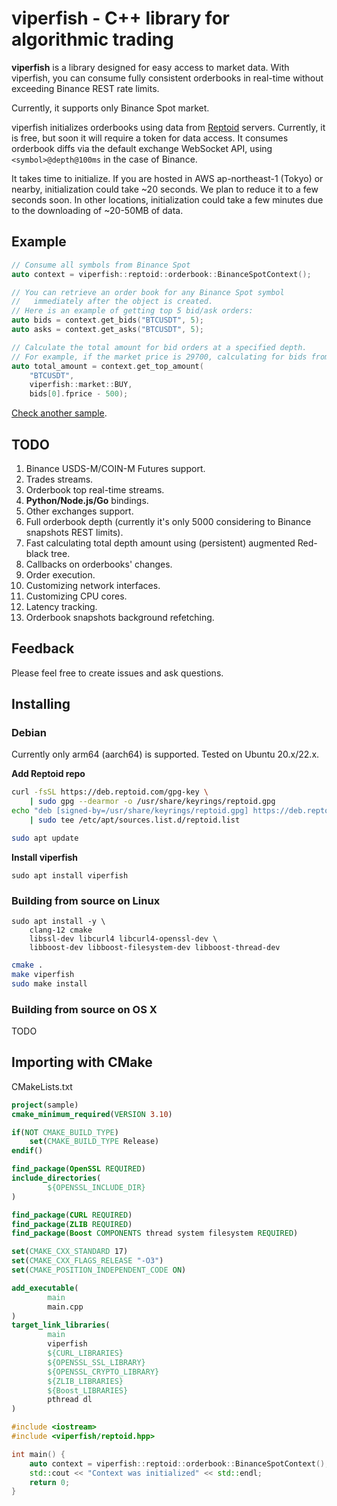 # viperfish - C++ library for algorithmic trading
**viperfish** is a library designed for easy access to market data. With viperfish, you can consume fully consistent orderbooks in real-time without exceeding Binance REST rate limits.

Currently, it supports only Binance Spot market.

viperfish initializes orderbooks using data from [Reptoid](https://www.reptoid.com) servers. Currently, it is free, but soon it will require a token for data access. It consumes orderbook diffs via the default exchange WebSocket API, using `<symbol>@depth@100ms` in the case of Binance. 

It takes time to initialize. If you are hosted in AWS ap-northeast-1 (Tokyo) or nearby, initialization could take ~20 seconds. We plan to reduce it to a few seconds soon. In other locations, initialization could take a few minutes due to the downloading of ~20-50MB of data.

## Example

```cpp
// Consume all symbols from Binance Spot
auto context = viperfish::reptoid::orderbook::BinanceSpotContext();

// You can retrieve an order book for any Binance Spot symbol
//   immediately after the object is created.
// Here is an example of getting top 5 bid/ask orders:
auto bids = context.get_bids("BTCUSDT", 5);
auto asks = context.get_asks("BTCUSDT", 5);

// Calculate the total amount for bid orders at a specified depth.
// For example, if the market price is 29700, calculating for bids from 29700 to 29200:
auto total_amount = context.get_top_amount(
    "BTCUSDT",
    viperfish::market::BUY,
    bids[0].fprice - 500);
```

[Check another sample](/samples/binance-order-book).

## TODO
1. Binance USDS-M/COIN-M Futures support.
2. Trades streams.
3. Orderbook top real-time streams.
4. **Python/Node.js/Go** bindings.
5. Other exchanges support.
6. Full orderbook depth (currently it's only 5000 considering to Binance snapshots REST limits).
7. Fast calculating total depth amount using (persistent) augmented Red-black tree.
8. Callbacks on orderbooks' changes.
9. Order execution.
10. Customizing network interfaces.
11. Customizing CPU cores.
12. Latency tracking.
13. Orderbook snapshots background refetching.
    
## Feedback
Please feel free to create issues and ask questions.

## Installing
### Debian
Currently only arm64 (aarch64) is supported. Tested on Ubuntu 20.x/22.x.

**Add Reptoid repo**
```bash
curl -fsSL https://deb.reptoid.com/gpg-key \
    | sudo gpg --dearmor -o /usr/share/keyrings/reptoid.gpg
echo "deb [signed-by=/usr/share/keyrings/reptoid.gpg] https://deb.reptoid.com focal main" \
    | sudo tee /etc/apt/sources.list.d/reptoid.list

sudo apt update
```

**Install viperfish**
```
sudo apt install viperfish
```

### Building from source on Linux

```
sudo apt install -y \
    clang-12 cmake
    libssl-dev libcurl4 libcurl4-openssl-dev \
    libboost-dev libboost-filesystem-dev libboost-thread-dev
```

```bash
cmake .
make viperfish
sudo make install
```

### Building from source on OS X
TODO

## Importing with CMake
CMakeLists.txt
```cmake
project(sample)
cmake_minimum_required(VERSION 3.10)

if(NOT CMAKE_BUILD_TYPE)
    set(CMAKE_BUILD_TYPE Release)
endif()

find_package(OpenSSL REQUIRED)
include_directories(
        ${OPENSSL_INCLUDE_DIR}
)

find_package(CURL REQUIRED)
find_package(ZLIB REQUIRED)
find_package(Boost COMPONENTS thread system filesystem REQUIRED)

set(CMAKE_CXX_STANDARD 17)
set(CMAKE_CXX_FLAGS_RELEASE "-O3")
set(CMAKE_POSITION_INDEPENDENT_CODE ON)

add_executable(
        main
        main.cpp
)
target_link_libraries(
        main
        viperfish
        ${CURL_LIBRARIES}
        ${OPENSSL_SSL_LIBRARY}
        ${OPENSSL_CRYPTO_LIBRARY}
        ${ZLIB_LIBRARIES}
        ${Boost_LIBRARIES}
        pthread dl
)
```

```cpp
#include <iostream>
#include <viperfish/reptoid.hpp>

int main() {
    auto context = viperfish::reptoid::orderbook::BinanceSpotContext();
    std::cout << "Context was initialized" << std::endl;
    return 0;
}
```
